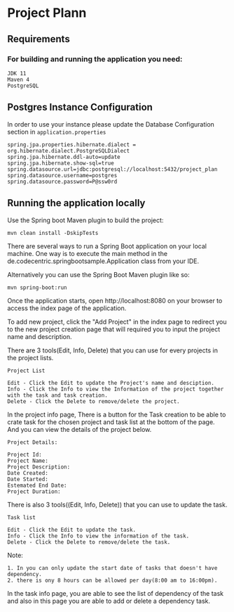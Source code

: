 # Project Plann

## Requirements

### For building and running the application you need:
```
JDK 11
Maven 4
PostgreSQL
```


## Postgres Instance Configuration
In order to use your instance please update the Database Configuration section in `application.properties`

```
spring.jpa.properties.hibernate.dialect = org.hibernate.dialect.PostgreSQLDialect
spring.jpa.hibernate.ddl-auto=update
spring.jpa.hibernate.show-sql=true
spring.datasource.url=jdbc:postgresql://localhost:5432/project_plan
spring.datasource.username=postgres
spring.datasource.password=P@ssw0rd
```

## Running the application locally
Use the Spring boot Maven plugin to build the project:
```
mvn clean install -DskipTests
```
There are several ways to run a Spring Boot application on your local machine. One way is to execute the main method in the de.codecentric.springbootsample.Application class from your IDE.

Alternatively you can use the Spring Boot Maven plugin like so:
```
mvn spring-boot:run
```

Once the application starts, open http://localhost:8080 on your browser to access the index page of the application.

To add new project, click the "Add Project" in the index page to redirect you to the new project creation page that will required you to input the project name and description.

There are 3 tools(Edit, Info, Delete) that you can use for every projects in the project lists.
```
Project List

Edit - Click the Edit to update the Project's name and desciption.
Info - Click the Info to view the Information of the project together with the task and task creation.
Delete - Click the Delete to remove/delete the project.
```

In the project info page, There is a button for the Task creation to be able to crate task for the chosen project and task list at the bottom of the page.
And you can view the details of the project below.

```
Project Details: 

Project Id:
Project Name:
Project Description:
Date Created: 
Date Started: 
Estemated End Date:
Project Duration: 
```


There is also 3 tools((Edit, Info, Delete)) that you can use to update the task.
```
Task list

Edit - Click the Edit to update the task.
Info - Click the Info to view the information of the task.
Delete - Click the Delete to remove/delete the task.
```
Note: 
```
1. In you can only update the start date of tasks that doesn't have dependency.
2. there is ony 8 hours can be allowed per day(8:00 am to 16:00pm).
```

In the task info page, you are able to see the list of dependency of the task and also in this page you are able to add or delete a dependency task.
